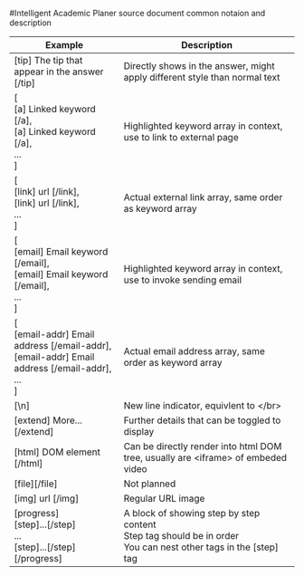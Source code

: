 #Intelligent Academic Planer source document common notaion and description


|Example   	|Description   	|
|---	|---	|
|[tip] The tip that appear in the answer [/tip]   |Directly shows in the answer, might apply different style than normal text	|
|[ </br>[a] Linked keyword [/a],</br>[a] Linked keyword [/a], </br>... </br>]   	|Highlighted keyword array in context, use to link to external page   	|
|[ </br>[link] url [/link], </br>[link] url [/link], </br>... </br>]   	|Actual external link array, same order as keyword array  	|
|[ </br>[email] Email keyword [/email],</br>[email] Email keyword [/email], </br>... </br>]   	|Highlighted keyword array in context, use to invoke sending email  	|
|[ </br>[email-addr] Email address [/email-addr], </br>[email-addr] Email address [/email-addr], </br>... </br>]   	|Actual email address array, same order as keyword array  	|
|[\n]	|New line indicator, equivlent to \</br>	|
|[extend] More... [/extend]	|Further details that can be toggled to display	|
|[html] DOM element [/html]	|Can be directly render into html DOM tree, usually are \<iframe> of embeded video	|
|[file][/file]|Not planned|
|[img] url [/img]|Regular URL image|
|[progress]<br>[step]...[/step]</br>...<br>[step]...[/step]</br>[/progress]|A block of showing step by step content<br>Step tag should be in order<br>You can nest other tags in the [step] tag|